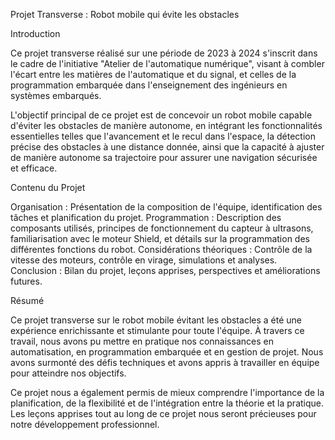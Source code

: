﻿Projet Transverse : Robot mobile qui évite les obstacles


Introduction

Ce projet transverse réalisé sur une période de 2023 à 2024 s'inscrit dans le cadre de l'initiative "Atelier de l'automatique numérique", visant à combler l'écart entre les matières de l'automatique et du signal, et celles de la programmation embarquée dans l'enseignement des ingénieurs en systèmes embarqués.

L'objectif principal de ce projet est de concevoir un robot mobile capable d'éviter les obstacles de manière autonome, en intégrant les fonctionnalités essentielles telles que l'avancement et le recul dans l'espace, la détection précise des obstacles à une distance donnée, ainsi que la capacité à ajuster de manière autonome sa trajectoire pour assurer une navigation sécurisée et efficace.


Contenu du Projet

Organisation : Présentation de la composition de l'équipe, identification des tâches et planification du projet.
Programmation : Description des composants utilisés, principes de fonctionnement du capteur à ultrasons, familiarisation avec le moteur Shield, et détails sur la programmation des différentes fonctions du robot.
Considérations théoriques : Contrôle de la vitesse des moteurs, contrôle en virage, simulations et analyses.
Conclusion : Bilan du projet, leçons apprises, perspectives et améliorations futures.


Résumé

Ce projet transverse sur le robot mobile évitant les obstacles a été une expérience enrichissante et stimulante pour toute l'équipe. À travers ce travail, nous avons pu mettre en pratique nos connaissances en automatisation, en programmation embarquée et en gestion de projet. Nous avons surmonté des défis techniques et avons appris à travailler en équipe pour atteindre nos objectifs.

Ce projet nous a également permis de mieux comprendre l'importance de la planification, de la flexibilité et de l'intégration entre la théorie et la pratique. Les leçons apprises tout au long de ce projet nous seront précieuses pour notre développement professionnel.
